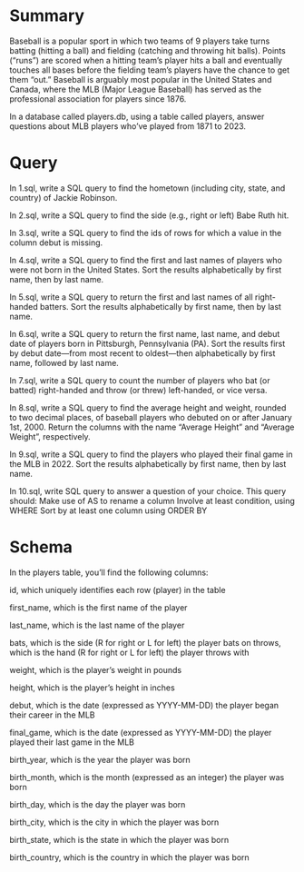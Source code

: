 # Summary
Baseball is a popular sport in which two teams of 9 players take turns batting (hitting a ball) and fielding (catching and throwing hit balls). Points (“runs”) are scored when a hitting team’s player hits a ball and eventually touches all bases before the fielding team’s players have the chance to get them “out.” Baseball is arguably most popular in the United States and Canada, where the MLB (Major League Baseball) has served as the professional association for players since 1876.

In a database called players.db, using a table called players, answer questions about MLB players who’ve played from 1871 to 2023.

# Query
In 1.sql, write a SQL query to find the hometown (including city, state, and country) of Jackie Robinson.

In 2.sql, write a SQL query to find the side (e.g., right or left) Babe Ruth hit.

In 3.sql, write a SQL query to find the ids of rows for which a value in the column debut is missing.

In 4.sql, write a SQL query to find the first and last names of players who were not born in the United States. Sort the results alphabetically by first name, then by last name.

In 5.sql, write a SQL query to return the first and last names of all right-handed batters. Sort the results alphabetically by first name, then by last name.

In 6.sql, write a SQL query to return the first name, last name, and debut date of players born in Pittsburgh, Pennsylvania (PA). Sort the results first by debut date—from most recent to oldest—then alphabetically by first name, followed by last name.

In 7.sql, write a SQL query to count the number of players who bat (or batted) right-handed and throw (or threw) left-handed, or vice versa.

In 8.sql, write a SQL query to find the average height and weight, rounded to two decimal places, of baseball players who debuted on or after January 1st, 2000. Return the columns with the name “Average Height” and “Average Weight”, respectively.

In 9.sql, write a SQL query to find the players who played their final game in the MLB in 2022. Sort the results alphabetically by first name, then by last name.

In 10.sql, write SQL query to answer a question of your choice. This query should:
Make use of AS to rename a column
Involve at least condition, using WHERE
Sort by at least one column using ORDER BY

# Schema
In the players table, you’ll find the following columns:

id, which uniquely identifies each row (player) in the table

first_name, which is the first name of the player

last_name, which is the last name of the player

bats, which is the side (R for right or L for left) the player bats on
throws, which is the hand (R for right or L for left) the player throws with

weight, which is the player’s weight in pounds

height, which is the player’s height in inches

debut, which is the date (expressed as YYYY-MM-DD) the player began their career in the MLB

final_game, which is the date (expressed as YYYY-MM-DD) the player played their last game in the MLB

birth_year, which is the year the player was born

birth_month, which is the month (expressed as an integer) the player was born

birth_day, which is the day the player was born

birth_city, which is the city in which the player was born

birth_state, which is the state in which the player was born

birth_country, which is the country in which the player was born
